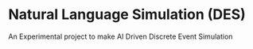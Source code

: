 # Natural Language Simulation (DES)
An Experimental project to make AI Driven Discrete Event Simulation
